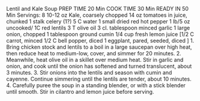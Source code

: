 L e n t i l   a n d   K a l e   S o u p 
 P R E P   T I M E     	 2 0   M i n 
 C O O K   T I M E     	 3 0   M i n 
 R E A D Y   I N     	 5 0   M i n 
 
 S e r v i n g s :   8   
         1 0 - 1 2   o z   K a l e ,   c o a r s e l y   c h o p p e d 
         1 4   o z   t o m a t o e s   i n   j u i c e ,   c h u n k e d 
         1   s t a l k   c e l e r y   ( 1 ? ) 
         5   C   w a t e r 
         1   s m a l l   d r i e d   r e d   h o t   p e p p e r 
         1   l b / 5   o z   u n c o o k e d /   1 C   r e d   l e n t i l s 
         3   T   o l i v e   o i l 
         3   c l .   t a b l e s p o o n   m i n c e d   g a r l i c 
         1   l a r g e   o n i o n ,   c h o p p e d 
         1   t a b l e s p o o n   g r o u n d   c u m i n 
         1 / 4   c u p   f r e s h   l e m o n   j u i c e 
         
         [ 1 / 2   C   c a r r o t ,   m i n c e d 
         1 / 2   C   b e l l   p o p p e r ,   d i c e d 
         1   e g g p l a n t ,   p a r e d ,   s e e d e d ,   d i c e d 
         ] 
 
       1 .   B r i n g   c h i c k e n   s t o c k   a n d   l e n t i l s   t o   a   b o i l   i n   a   l a r g e   s a u c e p a n   o v e r   h i g h   h e a t ,   t h e n   r e d u c e   h e a t   t o   m e d i u m - l o w ,   c o v e r ,   a n d   s i m m e r   f o r   2 0   m i n u t e s . 
       2 .   M e a n w h i l e ,   h e a t   o l i v e   o i l   i n   a   s k i l l e t   o v e r   m e d i u m   h e a t .   S t i r   i n   g a r l i c   a n d   o n i o n ,   a n d   c o o k   u n t i l   t h e   o n i o n   h a s   s o f t e n e d   a n d   t u r n e d   t r a n s l u c e n t ,   a b o u t   3   m i n u t e s . 
       3 .   S t i r   o n i o n s   i n t o   t h e   l e n t i l s   a n d   s e a s o n   w i t h   c u m i n   a n d   c a y e n n e .   C o n t i n u e   s i m m e r i n g   u n t i l   t h e   l e n t i l s   a r e   t e n d e r ,   a b o u t   1 0   m i n u t e s . 
       4 .   C a r e f u l l y   p u r e e   t h e   s o u p   i n   a   s t a n d i n g   b l e n d e r ,   o r   w i t h   a   s t i c k   b l e n d e r   u n t i l   s m o o t h .   S t i r   i n   c i l a n t r o   a n d   l e m o n   j u i c e   b e f o r e   s e r v i n g . 
 